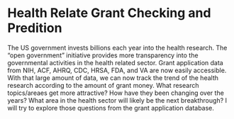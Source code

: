 # Health Relate Grant Checking and Predition

The US government invests billions each year into the health research. The “open government” initiative provides more transparency into the governmental activities in the health related sector. Grant application data from NIH, ACF, AHRQ, CDC, HRSA, FDA, and VA are now easily accessible. With that large amount of data, we can now track the trend of the health research according to the amount of grant money. What research topics/areaes get more attractive? How have they been changing over the years? What area in the health sector will likely be the next breakthrough? I will try to explore those questions from the grant application database.